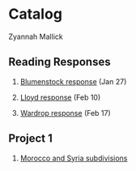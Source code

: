 # Catalog

Zyannah Mallick


## Reading Responses
1. [Blumenstock response](https://github.com/ZyannahMallick/workshop/blob/master/blumenstock.md) (Jan 27)
   
2. [Lloyd response](https://github.com/ZyannahMallick/workshop/blob/master/Lloyd_Response.md) (Feb 10)

3. [Wardrop response](https://github.com/ZyannahMallick/workshop/blob/master/Wardrop.md) (Feb 17)

## Project 1

1. [Morocco and Syria subdivisions](https://zyannahmallick.github.io/workshop/project1)

